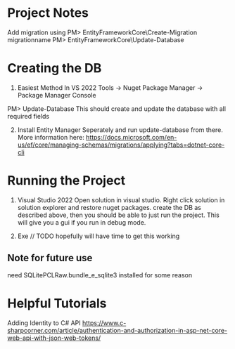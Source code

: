 ﻿# Project Notes
Add migration using 
PM> EntityFrameworkCore\Create-Migration migrationname
PM> EntityFrameworkCore\Update-Database

# Creating the DB
1. Easiest Method
In VS 2022
Tools -> Nuget Package Manager -> Package Manager Console

PM> Update-Database
This should create and update the database with all required fields

2. Install Entity Manager Seperately and run update-database from there.
More information here: https://docs.microsoft.com/en-us/ef/core/managing-schemas/migrations/applying?tabs=dotnet-core-cli

# Running the Project
1. Visual Studio 2022
Open solution in visual studio. Right click solution in solution explorer and restore nuget packages. create the DB as described above, then you should be able to just run the project. This will give you a gui if you run in debug mode. 

2. Exe
// TODO hopefully will have time to get this working

## Note for future use
need SQLitePCLRaw.bundle_e_sqlite3 installed for some reason


# Helpful Tutorials
Adding Identity to C# API
https://www.c-sharpcorner.com/article/authentication-and-authorization-in-asp-net-core-web-api-with-json-web-tokens/